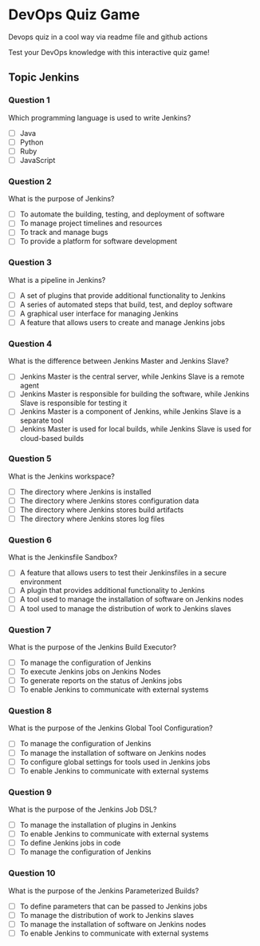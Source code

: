 # DevOps Quiz Game
Devops quiz in a cool way via readme file and github actions

Test your DevOps knowledge with this interactive quiz game!

## Topic Jenkins

### Question 1

Which programming language is used to write Jenkins?

- [ ] Java
- [ ] Python
- [ ] Ruby
- [ ] JavaScript

### Question 2

What is the purpose of Jenkins?

- [ ] To automate the building, testing, and deployment of software
- [ ] To manage project timelines and resources
- [ ] To track and manage bugs
- [ ] To provide a platform for software development

### Question 3

What is a pipeline in Jenkins?

- [ ] A set of plugins that provide additional functionality to Jenkins
- [ ] A series of automated steps that build, test, and deploy software
- [ ] A graphical user interface for managing Jenkins
- [ ] A feature that allows users to create and manage Jenkins jobs

### Question 4

What is the difference between Jenkins Master and Jenkins Slave?

- [ ] Jenkins Master is the central server, while Jenkins Slave is a remote agent
- [ ] Jenkins Master is responsible for building the software, while Jenkins Slave is responsible for testing it
- [ ] Jenkins Master is a component of Jenkins, while Jenkins Slave is a separate tool
- [ ] Jenkins Master is used for local builds, while Jenkins Slave is used for cloud-based builds

### Question 5

What is the Jenkins workspace?

- [ ] The directory where Jenkins is installed
- [ ] The directory where Jenkins stores configuration data
- [ ] The directory where Jenkins stores build artifacts
- [ ] The directory where Jenkins stores log files

### Question 6

What is the Jenkinsfile Sandbox?

- [ ] A feature that allows users to test their Jenkinsfiles in a secure environment
- [ ] A plugin that provides additional functionality to Jenkins
- [ ] A tool used to manage the installation of software on Jenkins nodes
- [ ] A tool used to manage the distribution of work to Jenkins slaves

### Question 7

What is the purpose of the Jenkins Build Executor?

- [ ] To manage the configuration of Jenkins
- [ ] To execute Jenkins jobs on Jenkins Nodes
- [ ] To generate reports on the status of Jenkins jobs
- [ ] To enable Jenkins to communicate with external systems

### Question 8

What is the purpose of the Jenkins Global Tool Configuration?

- [ ] To manage the configuration of Jenkins
- [ ] To manage the installation of software on Jenkins nodes
- [ ] To configure global settings for tools used in Jenkins jobs
- [ ] To enable Jenkins to communicate with external systems

### Question 9

What is the purpose of the Jenkins Job DSL?

- [ ] To manage the installation of plugins in Jenkins
- [ ] To enable Jenkins to communicate with external systems
- [ ] To define Jenkins jobs in code
- [ ] To manage the configuration of Jenkins

### Question 10

What is the purpose of the Jenkins Parameterized Builds?

- [ ] To define parameters that can be passed to Jenkins jobs
- [ ] To manage the distribution of work to Jenkins slaves
- [ ] To manage the installation of software on Jenkins nodes
- [ ] To enable Jenkins to communicate with external systems
